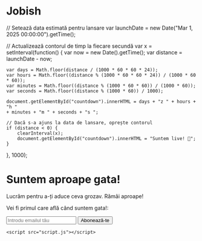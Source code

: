 # Jobish

// Setează data estimată pentru lansare
var launchDate = new Date("Mar 1, 2025 00:00:00").getTime();

// Actualizează contorul de timp la fiecare secundă
var x = setInterval(function() {
    var now = new Date().getTime();
    var distance = launchDate - now;

    var days = Math.floor(distance / (1000 * 60 * 60 * 24));
    var hours = Math.floor((distance % (1000 * 60 * 60 * 24)) / (1000 * 60 * 60));
    var minutes = Math.floor((distance % (1000 * 60 * 60)) / (1000 * 60));
    var seconds = Math.floor((distance % (1000 * 60)) / 1000);

    document.getElementById("countdown").innerHTML = days + "z " + hours + "h "
    + minutes + "m " + seconds + "s ";

    // Dacă s-a ajuns la data de lansare, oprește contorul
    if (distance < 0) {
        clearInterval(x);
        document.getElementById("countdown").innerHTML = "Suntem live! 🎉";
    }
}, 1000);

<!DOCTYPE html>
<html lang="ro">
<head>
    <meta charset="UTF-8">
    <meta name="viewport" content="width=device-width, initial-scale=1.0">
    <title>Jobish - În construcție</title>
    <link rel="stylesheet" href="style.css">
</head>
<body>
    <div class="container">
        <div class="content">
            <h1>Suntem aproape gata!</h1>
            <p>Lucrăm pentru a-ți aduce ceva grozav. Rămâi aproape!</p>
            <div class="countdown">
                <p>Vei fi primul care află când suntem gata!:</p>
                <div id="timer">
                    <p id="countdown"></p>
                </div>
            </div>
            <form action="#" method="POST">
                <input type="email" placeholder="Introdu emailul tău" required>
                <button type="submit">Abonează-te</button>
            </form>
        </div>
    </div>

    <script src="script.js"></script>
</body>
</html>
